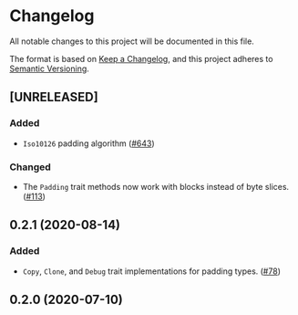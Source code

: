 # Changelog
All notable changes to this project will be documented in this file.

The format is based on [Keep a Changelog](https://keepachangelog.com/en/1.0.0/),
and this project adheres to [Semantic Versioning](https://semver.org/spec/v2.0.0.html).

## [UNRELEASED]
### Added
- `Iso10126` padding algorithm ([#643])

### Changed
- The `Padding` trait methods now work with blocks instead of byte slices. ([#113])

[#113]: https://github.com/RustCrypto/utils/pull/113
[#643]: https://github.com/RustCrypto/utils/pull/643

## 0.2.1 (2020-08-14)
### Added
- `Copy`, `Clone`, and `Debug` trait implementations for padding types. ([#78])

[#78]: https://github.com/RustCrypto/utils/pull/78

## 0.2.0 (2020-07-10)
